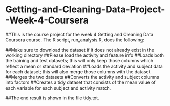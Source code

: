 # Getting-and-Cleaning-Data-Project--Week-4-Coursera

##This is the course project for the week 4 Getting and Cleaning Data Coursera course. The R script, run_analysis.R, does the following:

##Make sure to download the dataset if it does not already exist in the working directory
##Please load the activity and feature info
##Loads both the training and test datasets; this will only keep those columns which reflect a mean or standard deviation
##Loads the activity and subject data for each dataset; this will also merge those columns with the dataset
##Merges the two datasets
##Converts the activity and subject columns into factors
##Creates a tidy dataset that consists of the mean value of each variable for each subject and activity match.

##The end result is shown in the file tidy.txt.
